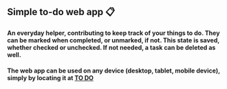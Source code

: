 ## Simple to-do web app 📋

#### An everyday helper, contributing to keep track of your things to do. They can be marked when completed, or unmarked, if not. This state is saved, whether checked or unchecked. If not needed, a task can be deleted as well.  
#### The web app can be used on any device (desktop, tablet, mobile device), simply by locating it at [TO DO](https://dmtfvn.github.io/to-do/)  
